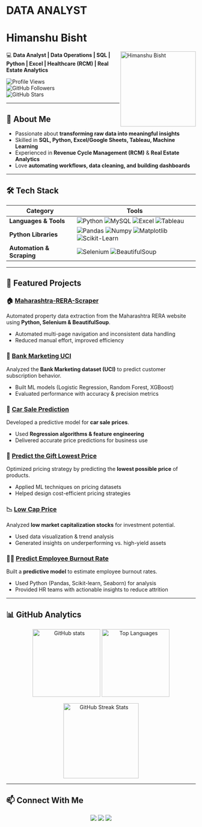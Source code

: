 # DATA ANALYST
# Himanshu Bisht  

<img src="IMG_1787.jpeg" alt="Himanshu Bisht" width="200" align="right"/>

💻 **Data Analyst | Data Operations | SQL | Python | Excel | Healthcare (RCM) | Real Estate Analytics**  

![Profile Views](https://komarev.com/ghpvc/?username=hb72850&label=Profile%20Views&color=0e75b6&style=flat)  
![GitHub Followers](https://img.shields.io/github/followers/hb72850?label=Followers&style=social)  
![GitHub Stars](https://img.shields.io/github/stars/hb72850?affiliations=OWNER%2CCOLLABORATOR&style=social)  

---

## 🚀 About Me  
- Passionate about **transforming raw data into meaningful insights**  
- Skilled in **SQL, Python, Excel/Google Sheets, Tableau, Machine Learning**  
- Experienced in **Revenue Cycle Management (RCM)** & **Real Estate Analytics**  
- Love **automating workflows, data cleaning, and building dashboards**  

---

## 🛠️ Tech Stack  

| Category | Tools |
|----------|-------|
| **Languages & Tools** | ![Python](https://img.shields.io/badge/Python-3776AB?style=for-the-badge&logo=python&logoColor=white) ![MySQL](https://img.shields.io/badge/MySQL-005C84?style=for-the-badge&logo=mysql&logoColor=white) ![Excel](https://img.shields.io/badge/Excel-217346?style=for-the-badge&logo=microsoft-excel&logoColor=white) ![Tableau](https://img.shields.io/badge/Tableau-E97627?style=for-the-badge&logo=tableau&logoColor=white) |
| **Python Libraries** | ![Pandas](https://img.shields.io/badge/Pandas-150458?style=for-the-badge&logo=pandas&logoColor=white) ![Numpy](https://img.shields.io/badge/Numpy-013243?style=for-the-badge&logo=numpy&logoColor=white) ![Matplotlib](https://img.shields.io/badge/Matplotlib-11557c?style=for-the-badge&logo=plotly&logoColor=white) ![Scikit-Learn](https://img.shields.io/badge/Scikit--Learn-F7931E?style=for-the-badge&logo=scikit-learn&logoColor=white) |
| **Automation & Scraping** | ![Selenium](https://img.shields.io/badge/Selenium-43B02A?style=for-the-badge&logo=selenium&logoColor=white) ![BeautifulSoup](https://img.shields.io/badge/BeautifulSoup-FFD43B?style=for-the-badge&logo=python&logoColor=black) |

---

## 📂 Featured Projects  

### 🏠 [Maharashtra-RERA-Scraper](https://github.com/hb72850/Maharashtra-Rera-Scraper)  
Automated property data extraction from the Maharashtra RERA website using **Python, Selenium & BeautifulSoup**.  
- Automated multi-page navigation and inconsistent data handling  
- Reduced manual effort, improved efficiency  

### 🏦 [Bank Marketing UCI](https://github.com/hb72850/Bank-Marketing-UCI)  
Analyzed the **Bank Marketing dataset (UCI)** to predict customer subscription behavior.  
- Built ML models (Logistic Regression, Random Forest, XGBoost)  
- Evaluated performance with accuracy & precision metrics  

### 🚗 [Car Sale Prediction](https://github.com/hb72850/Car-Sale-Prediction)  
Developed a predictive model for **car sale prices**.  
- Used **Regression algorithms & feature engineering**  
- Delivered accurate price predictions for business use  

### 🎁 [Predict the Gift Lowest Price](https://github.com/hb72850/Predict-the-Gift-lowest-price)  
Optimized pricing strategy by predicting the **lowest possible price** of products.  
- Applied ML techniques on pricing datasets  
- Helped design cost-efficient pricing strategies  

### 📉 [Low Cap Price](https://github.com/hb72850/Low_Cap_price)  
Analyzed **low market capitalization stocks** for investment potential.  
- Used data visualization & trend analysis  
- Generated insights on underperforming vs. high-yield assets  

### 👨‍💼 [Predict Employee Burnout Rate](https://github.com/hb72850/Predict-the-employee-burn-out-rate)  
Built a **predictive model** to estimate employee burnout rates.  
- Used Python (Pandas, Scikit-learn, Seaborn) for analysis  
- Provided HR teams with actionable insights to reduce attrition  

---

## 📊 GitHub Analytics  

<p align="center">
  <img src="https://github-readme-stats.vercel.app/api?username=hb72850&show_icons=true&theme=tokyonight" alt="GitHub stats" height="180"/>
  <img src="https://github-readme-stats.vercel.app/api/top-langs/?username=hb72850&layout=compact&theme=tokyonight" alt="Top Languages" height="180"/>
</p>

<p align="center">
  <img src="https://github-readme-streak-stats.herokuapp.com/?user=hb72850&theme=tokyonight" alt="GitHub Streak Stats" height="200"/>
</p>

---

## 📫 Connect With Me  

<p align="center">
  <a href="http://linkedin.com/in/himanshu-bisht-2ba086204"><img src="https://img.shields.io/badge/LinkedIn-0e76a8?style=for-the-badge&logo=linkedin&logoColor=white"/></a>
  <a href="mailto:hb72850@gmail.com"><img src="https://img.shields.io/badge/Gmail-d14836?style=for-the-badge&logo=gmail&logoColor=white"/></a>
  <a href="https://github.com/hb72850"><img src="https://img.shields.io/badge/GitHub-000000?style=for-the-badge&logo=github&logoColor=white"/></a>
</p>

